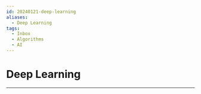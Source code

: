 ```yaml
---
id: 20240121-deep-learning
aliases:
  - Deep Learning
tags:
  - Inbox
  - Algorithms
  - AI
---
```


# Deep Learning

---

<!-- markdownlint-disable-file MD013 -->
<!-- markdownlint-disable-file MD025 -->
